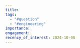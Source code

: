 ```yaml
---
title: 
tags:
  - "#question"
  - "#engineering"
importance: 
engagement: 
recency_of_interest: 2024-10-08
---
```


